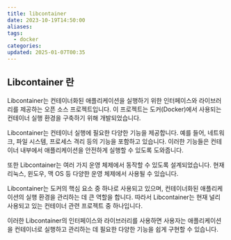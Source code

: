 ```yaml
---
title: libcontainer
date: 2023-10-19T14:50:00
aliases: 
tags:
  - docker
categories: 
updated: 2025-01-07T00:35
---
```


## Libcontainer 란

Libcontainer는 컨테이너화된 애플리케이션을 실행하기 위한 인터페이스와 라이브러리를 제공하는 오픈 소스 프로젝트입니다. 이 프로젝트는 도커(Docker)에서 사용되는 컨테이너 실행 환경을 구축하기 위해 개발되었습니다.

Libcontainer는 컨테이너 실행에 필요한 다양한 기능을 제공합니다. 예를 들어, 네트워크, 파일 시스템, 프로세스 격리 등의 기능을 포함하고 있습니다. 이러한 기능들은 컨테이너 내부에서 애플리케이션을 안전하게 실행할 수 있도록 도와줍니다.

또한 Libcontainer는 여러 가지 운영 체제에서 동작할 수 있도록 설계되었습니다. 현재 리눅스, 윈도우, 맥 OS 등 다양한 운영 체제에서 사용될 수 있습니다.

Libcontainer는 도커의 핵심 요소 중 하나로 사용되고 있으며, 컨테이너화된 애플리케이션의 실행 환경을 관리하는 데 큰 역할을 합니다. 따라서 Libcontainer는 현재 널리 사용되고 있는 컨테이너 관련 프로젝트 중 하나입니다.

이러한 Libcontainer의 인터페이스와 라이브러리를 사용하면 사용자는 애플리케이션을 컨테이너로 실행하고 관리하는 데 필요한 다양한 기능을 쉽게 구현할 수 있습니다.
